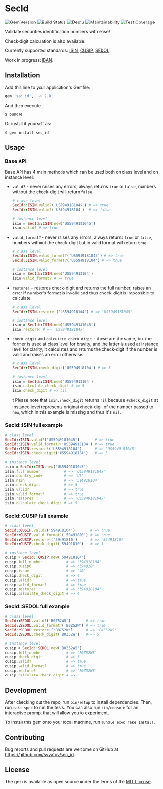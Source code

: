 # SecId
[![Gem Version](https://badge.fury.io/rb/sec_id.svg)](https://badge.fury.io/rb/sec_id)
[![Build Status](https://travis-ci.org/svyatov/sec_id.svg?branch=master)](https://travis-ci.org/svyatov/sec_id)
[![Depfu](https://badges.depfu.com/badges/ccb54ed1642be2d4d102b83d7d6a604c/overview.svg)](https://depfu.com/github/svyatov/sec_id?project_id=6878)
[![Maintainability](https://api.codeclimate.com/v1/badges/a4759963a5ddc4d55b24/maintainability)](https://codeclimate.com/github/svyatov/sec_id/maintainability)
[![Test Coverage](https://api.codeclimate.com/v1/badges/a4759963a5ddc4d55b24/test_coverage)](https://codeclimate.com/github/svyatov/sec_id/test_coverage)

Validate securities identification numbers with ease!

Check-digit calculation is also available.

Currently supported standards:
[ISIN](https://en.wikipedia.org/wiki/International_Securities_Identification_Number),
[CUSIP](https://en.wikipedia.org/wiki/CUSIP),
[SEDOL](https://en.wikipedia.org/wiki/SEDOL)

Work in progress:
[IBAN](https://en.wikipedia.org/wiki/International_Bank_Account_Number).

## Installation

Add this line to your application's Gemfile:

```ruby
gem 'sec_id', '~> 2.0'
```

And then execute:

    $ bundle

Or install it yourself as:

    $ gem install sec_id

## Usage

### Base API

Base API has 4 main methods which can be used both on class level and on instance level:

* `valid?` - never raises any errors, always returns `true` or `false`,
  numbers without the check-digit will return `false`

  ```ruby
  # class level
  SecId::ISIN.valid?('US5949181045') # => true
  SecId::ISIN.valid?('US594918104')  # => false

  # instance level
  isin = SecId::ISIN.new('US5949181045')
  isin.valid? # => true
  ```

* `valid_format?` - never raises any errors, always returns `true` or `false`,
  numbers without the check-digit but in valid format will return `true`

  ```ruby
  # class level
  SecId::ISIN.valid_format?('US5949181045') # => true
  SecId::ISIN.valid_format?('US594918104') # => true

  # instance level
  isin = SecId::ISIN.new('US594918104')
  isin.valid_format? # => true
  ```

* `restore!` - restores check-digit and returns the full number,
  raises an error if number's format is invalid and thus check-digit is impossible to calculate

  ```ruby
  # class level
  SecId::ISIN.restore!('US594918104') # => 'US5949181045'

  # instance level
  isin = SecId::ISIN.new('US5949181045')
  isin.restore! # => 'US5949181045'
  ```

* `check_digit` and `calculate_check_digit` - these are the same,
  but the former is used at class level for bravity,
  and the latter is used at instance level for clarity;
  it calculates and returns the check-digit if the number is valid
  and raises an error otherwise.

  ```ruby
  # class level
  SecId::ISIN.check_digit('US594918104') # => 5

  # instance level
  isin = SecId::ISIN.new('US594918104')
  isin.calculate_check_digit # => 5
  isin.check_digit # => nil
  ```

  :exclamation: Please note that `isin.check_digit` returns `nil` because `#check_digit`
  at instance level represents original check-digit of the number passed to `new`,
  which in this example is missing and thus it's `nil`.

### SecId::ISIN full example

```ruby
# class level
SecId::ISIN.valid?('US5949181045')       # => true
SecId::ISIN.valid_format?('US594918104') # => true
SecId::ISIN.restore!('US594918104')      # => 'US5949181045'
SecId::ISIN.check_digit('US594918104')   # => 5

# instance level
isin = SecId::ISIN.new('US5949181045')
isin.full_number           # => 'US5949181045'
isin.country_code          # => 'US'
isin.nsin                  # => '594918104'
isin.check_digit           # => 5
isin.valid?                # => true
isin.valid_format?         # => true
isin.restore!              # => 'US5949181045'
isin.calculate_check_digit # => 5
```

### SecId::CUSIP full example

```ruby
# class level
SecId::CUSIP.valid?('594918104')       # => true
SecId::CUSIP.valid_format?('59491810') # => true
SecId::CUSIP.restore!('59491810')      # => '594918104'
SecId::CUSIP.check_digit('59491810')   # => 5

# instance level
cusip = SecId::CUSIP.new('594918104')
cusip.full_number           # => '594918104'
cusip.cusip6                # => '594918'
cusip.issue                 # => '10'
cusip.check_digit           # => 4
cusip.valid?                # => true
cusip.valid_format?         # => true
cusip.restore!              # => '594918104'
cusip.calculate_check_digit # => 4
```

### SecId::SEDOL full example

```ruby
# class level
SecId::SEDOL.valid?('B0Z52W5')       # => true
SecId::SEDOL.valid_format?('B0Z52W') # => true
SecId::SEDOL.restore!('B0Z52W')      # => 'B0Z52W5'
SecId::SEDOL.check_digit('B0Z52W')   # => 5

# instance level
cusip = SecId::SEDOL.new('B0Z52W5')
cusip.full_number           # => 'B0Z52W5'
cusip.check_digit           # => 5
cusip.valid?                # => true
cusip.valid_format?         # => true
cusip.restore!              # => 'B0Z52W5'
cusip.calculate_check_digit # => 5
```

## Development

After checking out the repo, run `bin/setup` to install dependencies.
Then, run `rake spec` to run the tests. You can also run `bin/console`
for an interactive prompt that will allow you to experiment.

To install this gem onto your local machine, run `bundle exec rake install`.

## Contributing

Bug reports and pull requests are welcome on
GitHub at https://github.com/svyatov/sec_id.

## License

The gem is available as open source under the terms of
the [MIT License](LICENSE.txt).
